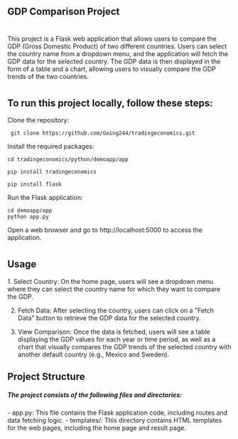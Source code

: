 ## GDP Comparison Project<h1>

<p>This project is a Flask web application that allows users to compare the GDP (Gross Domestic Product) of two different countries. Users can select the country name from a dropdown menu, and the application will fetch the GDP data for the selected country. The GDP data is then displayed in the form of a table and a chart, allowing users to visually compare the GDP trends of the two countries.</p>

#

## To run this project locally, follow these steps:

Clone the repository: 

` git clone https://github.com/Going244/tradingeconomics.git`
      
Install the required packages:

```
cd tradingeconomics/python/demoapp/app

pip install tradingeconomics

pip install flask 
   ```

Run the Flask application:

  ```
  cd demoapp/app
  python app.py

```
   

Open a web browser and go to http://localhost:5000 to access the application.

#

<h2> Usage </h2>

<p>1. Select Country: On the home page, users will see a dropdown menu where they can select the country name for which they want to compare the GDP.

2. Fetch Data: After selecting the country, users can click on a "Fetch Data" button to retrieve the GDP data for the selected country.

3. View Comparison: Once the data is fetched, users will see a table displaying the GDP values for each year or time period, as well as a chart that visually compares the GDP trends of the selected country with another default country (e.g., Mexico and Sweden).</p>

<h2> Project Structure</h2>

<h5>The project consists of the following files and directories:</h5>

<p>- app.py: This file contains the Flask application code, including routes and data fetching logic.
- templates/: This directory contains HTML templates for the web pages, including the home page and result page.


</p>
